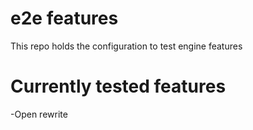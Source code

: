 # e2e features

This repo holds the configuration to test engine features

# Currently tested features


 -Open rewrite